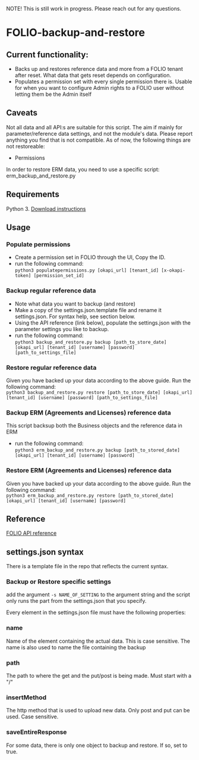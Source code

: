 NOTE! This is still work in progress. Please reach out for any questions.

# FOLIO-backup-and-restore
## Current functionality:
* Backs up and restores reference data and more from a FOLIO tenant after reset. What data that gets reset depends on configuration.
* Populates a permission set with every single permission there is. Usable for when you want to configure Admin rights to a FOLIO user without letting them be the Admin itself

## Caveats 
Not all data and all API:s are suitable for this script. The aim if mainly for parameter/reference data settings, and not the module's data. Please report anything you find that is not compatible. 
As of now, the following things are not restoreable:
* Permissions

In order to restore ERM data, you need to use a specific script: erm_backup_and_restore.py

## Requirements
Python 3. 
[Download instructions](https://www.python.org/downloads/)

## Usage
### Populate permissions
* Create a permission set in FOLIO through the UI, Copy the ID.
* run the following command:    
`python3 populatepermissions.py [okapi_url] [tenant_id] [x-okapi-token] [permission_set_id]`

### Backup regular reference data
* Note what data you want to backup (and restore)
* Make a copy of the settings.json.template file and rename it settings.json. For syntax help, see section below.
* Using the API reference (link below), populate the settings.json with the parameter settings you like to backup. 
* run the following command:  
`python3 backup_and_restore.py backup [path_to_store_date] [okapi_url] [tenant_id] [username] [password] [path_to_settings_file]`

### Restore regular reference data
Given you have backed up your data according to the above guide. Run the following command:  
`python3 backup_and_restore.py restore [path_to_store_date] [okapi_url] [tenant_id] [username] [password] [path_to_settings_file]`

### Backup ERM (Agreements and Licenses) reference data
This script backsup both the Business objects and the reference data in ERM
* run the following command:  
`python3 erm_backup_and_restore.py backup [path_to_stored_date] [okapi_url] [tenant_id] [username] [password]`

### Restore  ERM (Agreements and Licenses) reference data
Given you have backed up your data according to the above guide. Run the following command:  
`python3 erm_backup_and_restore.py restore [path_to_stored_date] [okapi_url] [tenant_id] [username] [password]`

## Reference
[FOLIO API reference](https://dev.folio.org/reference/api/)
## settings.json syntax
There is a template file in the repo that reflects the current syntax.

### Backup or Restore specific settings
add the argument `-s NAME_OF_SETTING` to the argument string and the script only runs the part from the settings.json that you specify.

Every element in the settings.json file must have the following properties:
### name
Name of the element containing the actual data. This is case sensitive. 
The name is also used to name the file containing the backup

### path
The path to where the get and the put/post is being made. Must start with a "/"

### insertMethod
The http method that is used to upload new data. Only post and put can be used. Case sensitive.

### saveEntireResponse
For some data, there is only one object to backup and restore. If so, set to true.

